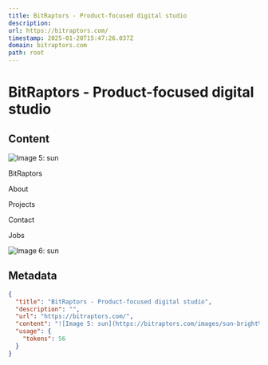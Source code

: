 ```yaml
---
title: BitRaptors - Product-focused digital studio
description: 
url: https://bitraptors.com/
timestamp: 2025-01-20T15:47:26.037Z
domain: bitraptors.com
path: root
---
```


# BitRaptors - Product-focused digital studio



## Content

![Image 5: sun](https://bitraptors.com/images/sun-bright%201.svg)

BitRaptors

About

Projects

Contact

Jobs

![Image 6: sun](https://bitraptors.com/images/sun-bright%201.svg)

## Metadata

```json
{
  "title": "BitRaptors - Product-focused digital studio",
  "description": "",
  "url": "https://bitraptors.com/",
  "content": "![Image 5: sun](https://bitraptors.com/images/sun-bright%201.svg)\n\nBitRaptors\n\nAbout\n\nProjects\n\nContact\n\nJobs\n\n![Image 6: sun](https://bitraptors.com/images/sun-bright%201.svg)",
  "usage": {
    "tokens": 56
  }
}
```
